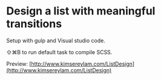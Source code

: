 # Design a list with meaningful transitions

Setup with gulp and Visual studio code.

⇧⌘B to run default task to compile SCSS.

Preview:
[http://www.kimsereylam.com/ListDesign](http://www.kimsereylam.com/ListDesign)
